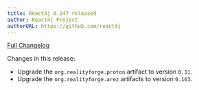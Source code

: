 ```yaml
---
title: React4j 0.147 released
author: React4j Project
authorURL: https://github.com/react4j
---
```


[Full Changelog](https://github.com/react4j/react4j/compare/v0.146...v0.147)

Changes in this release:

* Upgrade the `org.realityforge.proton` artifact to version `0.11`.
* Upgrade the `org.realityforge.arez` artifacts to version `0.163`.
